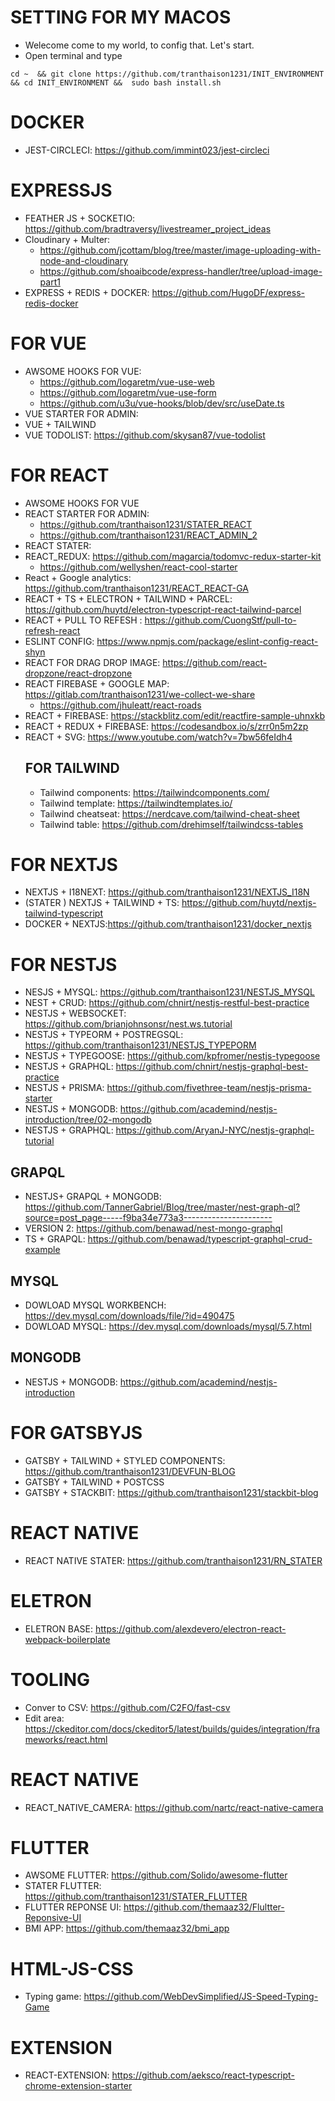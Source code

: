 # SETTING FOR MY MACOS

- Welecome come to my world, to config that. Let's start.
- Open terminal and type

```
cd ~  && git clone https://github.com/tranthaison1231/INIT_ENVIRONMENT && cd INIT_ENVIRONMENT &&  sudo bash install.sh
```

# DOCKER 
- JEST-CIRCLECI: https://github.com/immint023/jest-circleci

# EXPRESSJS

- FEATHER JS + SOCKETIO: https://github.com/bradtraversy/livestreamer_project_ideas
- Cloudinary + Multer:
     - https://github.com/jcottam/blog/tree/master/image-uploading-with-node-and-cloudinary
     - https://github.com/shoaibcode/express-handler/tree/upload-image-part1
- EXPRESS + REDIS + DOCKER: https://github.com/HugoDF/express-redis-docker

# FOR VUE 
- AWSOME HOOKS FOR VUE:
  - https://github.com/logaretm/vue-use-web 
  - https://github.com/logaretm/vue-use-form
  - https://github.com/u3u/vue-hooks/blob/dev/src/useDate.ts
- VUE STARTER FOR ADMIN: 
- VUE + TAILWIND 
- VUE TODOLIST: https://github.com/skysan87/vue-todolist

# FOR REACT
- AWSOME HOOKS FOR VUE
- REACT STARTER FOR ADMIN: 
     - https://github.com/tranthaison1231/STATER_REACT
     - https://github.com/tranthaison1231/REACT_ADMIN_2
- REACT STATER: 
- REACT_REDUX: https://github.com/magarcia/todomvc-redux-starter-kit
  - https://github.com/wellyshen/react-cool-starter
- React + Google analytics: https://github.com/tranthaison1231/REACT_REACT-GA
- REACT + TS + ELECTRON + TAILWIND + PARCEL: https://github.com/huytd/electron-typescript-react-tailwind-parcel
- REACT + PULL TO REFESH : https://github.com/CuongStf/pull-to-refresh-react
- ESLINT CONFIG: https://www.npmjs.com/package/eslint-config-react-shyn
- REACT FOR DRAG DROP IMAGE: https://github.com/react-dropzone/react-dropzone
- REACT FIREBASE + GOOGLE MAP: https://gitlab.com/tranthaison1231/we-collect-we-share
     - https://github.com/jhuleatt/react-roads
- REACT + FIREBASE: https://stackblitz.com/edit/reactfire-sample-uhnxkb
- REACT + REDUX + FIREBASE: https://codesandbox.io/s/zrr0n5m2zp
- REACT + SVG: https://www.youtube.com/watch?v=7bw56feIdh4
  ## FOR TAILWIND
  - Tailwind components: https://tailwindcomponents.com/
  - Tailwind template: https://tailwindtemplates.io/
  - Tailwind cheatseat: https://nerdcave.com/tailwind-cheat-sheet
  - Tailwind table: https://github.com/drehimself/tailwindcss-tables

# FOR NEXTJS

- NEXTJS + I18NEXT: https://github.com/tranthaison1231/NEXTJS_I18N
- (STATER ) NEXTJS + TAILWIND + TS: https://github.com/huytd/nextjs-tailwind-typescript
- DOCKER + NEXTJS:https://github.com/tranthaison1231/docker_nextjs

# FOR NESTJS

- NESJS + MYSQL: https://github.com/tranthaison1231/NESTJS_MYSQL
- NEST + CRUD: https://github.com/chnirt/nestjs-restful-best-practice
- NESTJS + WEBSOCKET: https://github.com/brianjohnsonsr/nest.ws.tutorial
- NESTJS + TYPEORM + POSTREGSQL: https://github.com/tranthaison1231/NESTJS_TYPEPORM
- NESTJS + TYPEGOOSE: https://github.com/kpfromer/nestjs-typegoose
- NESTJS + GRAPHQL: https://github.com/chnirt/nestjs-graphql-best-practice
- NESTJS + PRISMA: https://github.com/fivethree-team/nestjs-prisma-starter
- NESTJS + MONGODB: https://github.com/academind/nestjs-introduction/tree/02-mongodb
- NESTJS + GRAPHQL: https://github.com/AryanJ-NYC/nestjs-graphql-tutorial

## GRAPQL

- NESTJS+ GRAPQL + MONGODB: https://github.com/TannerGabriel/Blog/tree/master/nest-graph-ql?source=post_page-----f9ba34e773a3----------------------
- VERSION 2: https://github.com/benawad/nest-mongo-graphql
- TS + GRAPQL: https://github.com/benawad/typescript-graphql-crud-example

## MYSQL

- DOWLOAD MYSQL WORKBENCH: https://dev.mysql.com/downloads/file/?id=490475
- DOWLOAD MYSQL: https://dev.mysql.com/downloads/mysql/5.7.html

## MONGODB

- NESTJS + MONGODB: https://github.com/academind/nestjs-introduction

# FOR GATSBYJS

- GATSBY + TAILWIND + STYLED COMPONENTS: https://github.com/tranthaison1231/DEVFUN-BLOG
- GATSBY + TAILWIND + POSTCSS
- GATSBY + STACKBIT: https://github.com/tranthaison1231/stackbit-blog

# REACT NATIVE

- REACT NATIVE STATER: https://github.com/tranthaison1231/RN_STATER

# ELETRON

- ELETRON BASE: https://github.com/alexdevero/electron-react-webpack-boilerplate

# TOOLING

- Conver to CSV: https://github.com/C2FO/fast-csv
- Edit area: https://ckeditor.com/docs/ckeditor5/latest/builds/guides/integration/frameworks/react.html

# REACT NATIVE

- REACT_NATIVE_CAMERA: https://github.com/nartc/react-native-camera

# FLUTTER

- AWSOME FLUTTER: https://github.com/Solido/awesome-flutter
- STATER FLUTTER: https://github.com/tranthaison1231/STATER_FLUTTER
- FLUTTER REPONSE UI: https://github.com/themaaz32/Flultter-Reponsive-UI
- BMI APP: https://github.com/themaaz32/bmi_app

# HTML-JS-CSS

- Typing game:  https://github.com/WebDevSimplified/JS-Speed-Typing-Game

# EXTENSION 

- REACT-EXTENSION:  https://github.com/aeksco/react-typescript-chrome-extension-starter
